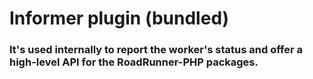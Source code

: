 # Informer plugin (bundled)
### It's used internally to report the worker's status and offer a high-level API for the RoadRunner-PHP packages.
